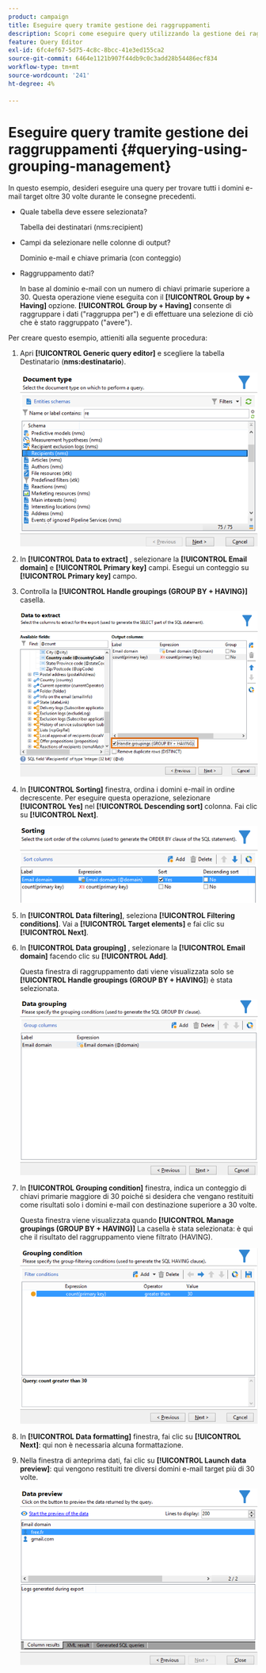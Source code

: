 ```yaml
---
product: campaign
title: Eseguire query tramite gestione dei raggruppamenti
description: Scopri come eseguire query utilizzando la gestione dei raggruppamenti
feature: Query Editor
exl-id: 6fc4ef67-5d75-4c8c-8bcc-41e3ed155ca2
source-git-commit: 6464e1121b907f44db9c0c3add28b54486ecf834
workflow-type: tm+mt
source-wordcount: '241'
ht-degree: 4%

---
```


# Eseguire query tramite gestione dei raggruppamenti {#querying-using-grouping-management}



In questo esempio, desideri eseguire una query per trovare tutti i domini e-mail target oltre 30 volte durante le consegne precedenti.

* Quale tabella deve essere selezionata?

   Tabella dei destinatari (nms:recipient)

* Campi da selezionare nelle colonne di output?

   Dominio e-mail e chiave primaria (con conteggio)

* Raggruppamento dati?

   In base al dominio e-mail con un numero di chiavi primarie superiore a 30. Questa operazione viene eseguita con il **[!UICONTROL Group by + Having]** opzione. **[!UICONTROL Group by + Having]** consente di raggruppare i dati (&quot;raggruppa per&quot;) e di effettuare una selezione di ciò che è stato raggruppato (&quot;avere&quot;).

Per creare questo esempio, attieniti alla seguente procedura:

1. Apri **[!UICONTROL Generic query editor]** e scegliere la tabella Destinatario (**nms:destinatario**).

   ![](assets/query_editor_02.png)

1. In **[!UICONTROL Data to extract]** , selezionare la **[!UICONTROL Email domain]** e **[!UICONTROL Primary key]** campi. Esegui un conteggio su **[!UICONTROL Primary key]** campo.

1. Controlla la **[!UICONTROL Handle groupings (GROUP BY + HAVING)]** casella.

   ![](assets/query_editor_nveau_29.png)

1. In **[!UICONTROL Sorting]** finestra, ordina i domini e-mail in ordine decrescente. Per eseguire questa operazione, selezionare **[!UICONTROL Yes]** nel **[!UICONTROL Descending sort]** colonna. Fai clic su **[!UICONTROL Next]**.

   ![](assets/query_editor_nveau_70.png)

1. In **[!UICONTROL Data filtering]**, seleziona **[!UICONTROL Filtering conditions]**. Vai a **[!UICONTROL Target elements]** e fai clic su **[!UICONTROL Next]**.
1. In **[!UICONTROL Data grouping]** , selezionare la **[!UICONTROL Email domain]** facendo clic su **[!UICONTROL Add]**.

   Questa finestra di raggruppamento dati viene visualizzata solo se **[!UICONTROL Handle groupings (GROUP BY + HAVING]**) è stata selezionata.

   ![](assets/query_editor_blocklist_04.png)

1. In **[!UICONTROL Grouping condition]** finestra, indica un conteggio di chiavi primarie maggiore di 30 poiché si desidera che vengano restituiti come risultati solo i domini e-mail con destinazione superiore a 30 volte.

   Questa finestra viene visualizzata quando **[!UICONTROL Manage groupings (GROUP BY + HAVING)]** La casella è stata selezionata: è qui che il risultato del raggruppamento viene filtrato (HAVING).

   ![](assets/query_editor_blocklist_05.png)

1. In **[!UICONTROL Data formatting]** finestra, fai clic su **[!UICONTROL Next]**: qui non è necessaria alcuna formattazione.
1. Nella finestra di anteprima dati, fai clic su **[!UICONTROL Launch data preview]**: qui vengono restituiti tre diversi domini e-mail target più di 30 volte.

   ![](assets/query_editor_blocklist_06.png)

